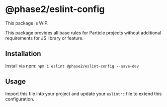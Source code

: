 # @phase2/eslint-config

This package is WIP.

This package provides all base rules for Particle projects without additional
requirements for JS library or feature.

## Installation

Install via npm:
`npm i eslint @phase2/eslint-config --save-dev`

## Usage

Import this file into your project and update your `eslintrc` file to extend
this configuration.
